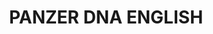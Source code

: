 ---
title: "PANZER DNA ENGLISH"
price: "TBA"
desc: "Opis nije dostupan"
img_path: "/assets/img/A.MIG-6035.jpg"
brand: AMMO
available: true
cat: "books"
subcat: "SOLUTION BOOKS - MULTILINGUAL"
subsubcat: "SS"
---